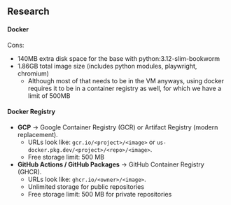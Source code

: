 
## Research

#### Docker

Cons:
- 140MB extra disk space for the base with python:3.12-slim-bookworm
- 1.86GB total image size (includes python modules, playwright, chromium)
  - Although most of that needs to be in the VM anyways, using docker requires it to be in a container registry as well, for which we have a limit of 500MB

#### Docker Registry

- **GCP** → Google Container Registry (GCR) or Artifact Registry (modern replacement).
  - URLs look like: `gcr.io/<project>/<image>` or `us-docker.pkg.dev/<project>/<repo>/<image>`.
  - Free storage limit: 500 MB 
- **GitHub Actions / GitHub Packages** → GitHub Container Registry (GHCR).
  - URLs look like: `ghcr.io/<owner>/<image>`.
  - Unlimited storage for public repositories
  - Free storage limit: 500 MB for private repositories
